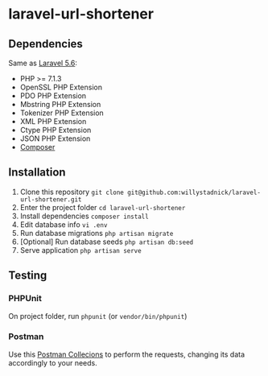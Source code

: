 # laravel-url-shortener

## Dependencies

Same as [Laravel 5.6](https://laravel.com/docs/5.6/installation#server-requirements):

- PHP >= 7.1.3
- OpenSSL PHP Extension
- PDO PHP Extension
- Mbstring PHP Extension
- Tokenizer PHP Extension
- XML PHP Extension
- Ctype PHP Extension
- JSON PHP Extension
- [Composer](https://getcomposer.org/)

## Installation

1. Clone this repository `git clone git@github.com:willystadnick/laravel-url-shortener.git`
1. Enter the project folder `cd laravel-url-shortener`
1. Install dependencies `composer install`
1. Edit database info `vi .env`
1. Run database migrations `php artisan migrate`
1. [Optional] Run database seeds `php artisan db:seed`
1. Serve application `php artisan serve`

## Testing

### PHPUnit

On project folder, run `phpunit` (or `vendor/bin/phpunit`)

### Postman

Use this [Postman Collecions](https://www.getpostman.com/collections/0850e7edeccccc2f7537) to perform the requests, changing its data accordingly to your needs.
